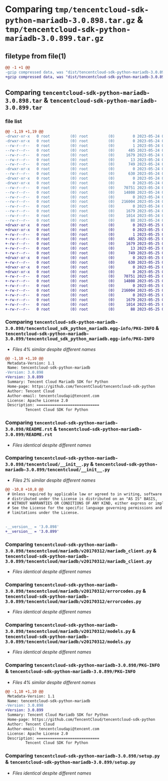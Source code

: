 # Comparing `tmp/tencentcloud-sdk-python-mariadb-3.0.898.tar.gz` & `tmp/tencentcloud-sdk-python-mariadb-3.0.899.tar.gz`

## filetype from file(1)

```diff
@@ -1 +1 @@
-gzip compressed data, was "dist/tencentcloud-sdk-python-mariadb-3.0.898.tar", last modified: Wed May 24 02:01:09 2023, max compression
+gzip compressed data, was "dist/tencentcloud-sdk-python-mariadb-3.0.899.tar", last modified: Thu May 25 00:30:59 2023, max compression
```

## Comparing `tencentcloud-sdk-python-mariadb-3.0.898.tar` & `tencentcloud-sdk-python-mariadb-3.0.899.tar`

### file list

```diff
@@ -1,19 +1,19 @@
-drwxr-xr-x   0 root         (0) root         (0)        0 2023-05-24 02:01:09.000000 tencentcloud-sdk-python-mariadb-3.0.898/
-drwxr-xr-x   0 root         (0) root         (0)        0 2023-05-24 02:01:09.000000 tencentcloud-sdk-python-mariadb-3.0.898/tencentcloud_sdk_python_mariadb.egg-info/
--rw-r--r--   0 root         (0) root         (0)        1 2023-05-24 02:01:09.000000 tencentcloud-sdk-python-mariadb-3.0.898/tencentcloud_sdk_python_mariadb.egg-info/dependency_links.txt
--rw-r--r--   0 root         (0) root         (0)      485 2023-05-24 02:01:09.000000 tencentcloud-sdk-python-mariadb-3.0.898/tencentcloud_sdk_python_mariadb.egg-info/SOURCES.txt
--rw-r--r--   0 root         (0) root         (0)     1679 2023-05-24 02:01:09.000000 tencentcloud-sdk-python-mariadb-3.0.898/tencentcloud_sdk_python_mariadb.egg-info/PKG-INFO
--rw-r--r--   0 root         (0) root         (0)       13 2023-05-24 02:01:09.000000 tencentcloud-sdk-python-mariadb-3.0.898/tencentcloud_sdk_python_mariadb.egg-info/top_level.txt
--rw-r--r--   0 root         (0) root         (0)      749 2023-05-24 02:01:09.000000 tencentcloud-sdk-python-mariadb-3.0.898/README.rst
-drwxr-xr-x   0 root         (0) root         (0)        0 2023-05-24 02:01:09.000000 tencentcloud-sdk-python-mariadb-3.0.898/tencentcloud/
--rw-r--r--   0 root         (0) root         (0)      630 2023-05-24 02:01:09.000000 tencentcloud-sdk-python-mariadb-3.0.898/tencentcloud/__init__.py
-drwxr-xr-x   0 root         (0) root         (0)        0 2023-05-24 02:01:09.000000 tencentcloud-sdk-python-mariadb-3.0.898/tencentcloud/mariadb/
-drwxr-xr-x   0 root         (0) root         (0)        0 2023-05-24 02:01:09.000000 tencentcloud-sdk-python-mariadb-3.0.898/tencentcloud/mariadb/v20170312/
--rw-r--r--   0 root         (0) root         (0)    70751 2023-05-24 02:01:09.000000 tencentcloud-sdk-python-mariadb-3.0.898/tencentcloud/mariadb/v20170312/mariadb_client.py
--rw-r--r--   0 root         (0) root         (0)    14808 2023-05-24 02:01:09.000000 tencentcloud-sdk-python-mariadb-3.0.898/tencentcloud/mariadb/v20170312/errorcodes.py
--rw-r--r--   0 root         (0) root         (0)        0 2023-05-24 02:01:09.000000 tencentcloud-sdk-python-mariadb-3.0.898/tencentcloud/mariadb/v20170312/__init__.py
--rw-r--r--   0 root         (0) root         (0)   216004 2023-05-24 02:01:09.000000 tencentcloud-sdk-python-mariadb-3.0.898/tencentcloud/mariadb/v20170312/models.py
--rw-r--r--   0 root         (0) root         (0)        0 2023-05-24 02:01:09.000000 tencentcloud-sdk-python-mariadb-3.0.898/tencentcloud/mariadb/__init__.py
--rw-r--r--   0 root         (0) root         (0)     1679 2023-05-24 02:01:09.000000 tencentcloud-sdk-python-mariadb-3.0.898/PKG-INFO
--rw-r--r--   0 root         (0) root         (0)     1014 2023-05-24 02:01:09.000000 tencentcloud-sdk-python-mariadb-3.0.898/setup.py
--rw-r--r--   0 root         (0) root         (0)       88 2023-05-24 02:01:09.000000 tencentcloud-sdk-python-mariadb-3.0.898/setup.cfg
+drwxr-xr-x   0 root         (0) root         (0)        0 2023-05-25 00:30:59.000000 tencentcloud-sdk-python-mariadb-3.0.899/
+drwxr-xr-x   0 root         (0) root         (0)        0 2023-05-25 00:30:59.000000 tencentcloud-sdk-python-mariadb-3.0.899/tencentcloud_sdk_python_mariadb.egg-info/
+-rw-r--r--   0 root         (0) root         (0)        1 2023-05-25 00:30:59.000000 tencentcloud-sdk-python-mariadb-3.0.899/tencentcloud_sdk_python_mariadb.egg-info/dependency_links.txt
+-rw-r--r--   0 root         (0) root         (0)      485 2023-05-25 00:30:59.000000 tencentcloud-sdk-python-mariadb-3.0.899/tencentcloud_sdk_python_mariadb.egg-info/SOURCES.txt
+-rw-r--r--   0 root         (0) root         (0)     1679 2023-05-25 00:30:59.000000 tencentcloud-sdk-python-mariadb-3.0.899/tencentcloud_sdk_python_mariadb.egg-info/PKG-INFO
+-rw-r--r--   0 root         (0) root         (0)       13 2023-05-25 00:30:59.000000 tencentcloud-sdk-python-mariadb-3.0.899/tencentcloud_sdk_python_mariadb.egg-info/top_level.txt
+-rw-r--r--   0 root         (0) root         (0)      749 2023-05-25 00:30:59.000000 tencentcloud-sdk-python-mariadb-3.0.899/README.rst
+drwxr-xr-x   0 root         (0) root         (0)        0 2023-05-25 00:30:59.000000 tencentcloud-sdk-python-mariadb-3.0.899/tencentcloud/
+-rw-r--r--   0 root         (0) root         (0)      630 2023-05-25 00:30:59.000000 tencentcloud-sdk-python-mariadb-3.0.899/tencentcloud/__init__.py
+drwxr-xr-x   0 root         (0) root         (0)        0 2023-05-25 00:30:59.000000 tencentcloud-sdk-python-mariadb-3.0.899/tencentcloud/mariadb/
+drwxr-xr-x   0 root         (0) root         (0)        0 2023-05-25 00:30:59.000000 tencentcloud-sdk-python-mariadb-3.0.899/tencentcloud/mariadb/v20170312/
+-rw-r--r--   0 root         (0) root         (0)    70751 2023-05-25 00:30:59.000000 tencentcloud-sdk-python-mariadb-3.0.899/tencentcloud/mariadb/v20170312/mariadb_client.py
+-rw-r--r--   0 root         (0) root         (0)    14808 2023-05-25 00:30:59.000000 tencentcloud-sdk-python-mariadb-3.0.899/tencentcloud/mariadb/v20170312/errorcodes.py
+-rw-r--r--   0 root         (0) root         (0)        0 2023-05-25 00:30:59.000000 tencentcloud-sdk-python-mariadb-3.0.899/tencentcloud/mariadb/v20170312/__init__.py
+-rw-r--r--   0 root         (0) root         (0)   216004 2023-05-25 00:30:59.000000 tencentcloud-sdk-python-mariadb-3.0.899/tencentcloud/mariadb/v20170312/models.py
+-rw-r--r--   0 root         (0) root         (0)        0 2023-05-25 00:30:59.000000 tencentcloud-sdk-python-mariadb-3.0.899/tencentcloud/mariadb/__init__.py
+-rw-r--r--   0 root         (0) root         (0)     1679 2023-05-25 00:30:59.000000 tencentcloud-sdk-python-mariadb-3.0.899/PKG-INFO
+-rw-r--r--   0 root         (0) root         (0)     1014 2023-05-25 00:30:59.000000 tencentcloud-sdk-python-mariadb-3.0.899/setup.py
+-rw-r--r--   0 root         (0) root         (0)       88 2023-05-25 00:30:59.000000 tencentcloud-sdk-python-mariadb-3.0.899/setup.cfg
```

### Comparing `tencentcloud-sdk-python-mariadb-3.0.898/tencentcloud_sdk_python_mariadb.egg-info/PKG-INFO` & `tencentcloud-sdk-python-mariadb-3.0.899/tencentcloud_sdk_python_mariadb.egg-info/PKG-INFO`

 * *Files 4% similar despite different names*

```diff
@@ -1,10 +1,10 @@
 Metadata-Version: 1.1
 Name: tencentcloud-sdk-python-mariadb
-Version: 3.0.898
+Version: 3.0.899
 Summary: Tencent Cloud Mariadb SDK for Python
 Home-page: https://github.com/TencentCloud/tencentcloud-sdk-python
 Author: Tencent Cloud
 Author-email: tencentcloudapi@tencent.com
 License: Apache License 2.0
 Description: ============================
         Tencent Cloud SDK for Python
```

### Comparing `tencentcloud-sdk-python-mariadb-3.0.898/README.rst` & `tencentcloud-sdk-python-mariadb-3.0.899/README.rst`

 * *Files identical despite different names*

### Comparing `tencentcloud-sdk-python-mariadb-3.0.898/tencentcloud/__init__.py` & `tencentcloud-sdk-python-mariadb-3.0.899/tencentcloud/__init__.py`

 * *Files 2% similar despite different names*

```diff
@@ -10,8 +10,8 @@
 # Unless required by applicable law or agreed to in writing, software
 # distributed under the License is distributed on an "AS IS" BASIS,
 # WITHOUT WARRANTIES OR CONDITIONS OF ANY KIND, either express or implied.
 # See the License for the specific language governing permissions and
 # limitations under the License.
 
 
-__version__ = '3.0.898'
+__version__ = '3.0.899'
```

### Comparing `tencentcloud-sdk-python-mariadb-3.0.898/tencentcloud/mariadb/v20170312/mariadb_client.py` & `tencentcloud-sdk-python-mariadb-3.0.899/tencentcloud/mariadb/v20170312/mariadb_client.py`

 * *Files identical despite different names*

### Comparing `tencentcloud-sdk-python-mariadb-3.0.898/tencentcloud/mariadb/v20170312/errorcodes.py` & `tencentcloud-sdk-python-mariadb-3.0.899/tencentcloud/mariadb/v20170312/errorcodes.py`

 * *Files identical despite different names*

### Comparing `tencentcloud-sdk-python-mariadb-3.0.898/tencentcloud/mariadb/v20170312/models.py` & `tencentcloud-sdk-python-mariadb-3.0.899/tencentcloud/mariadb/v20170312/models.py`

 * *Files identical despite different names*

### Comparing `tencentcloud-sdk-python-mariadb-3.0.898/PKG-INFO` & `tencentcloud-sdk-python-mariadb-3.0.899/PKG-INFO`

 * *Files 4% similar despite different names*

```diff
@@ -1,10 +1,10 @@
 Metadata-Version: 1.1
 Name: tencentcloud-sdk-python-mariadb
-Version: 3.0.898
+Version: 3.0.899
 Summary: Tencent Cloud Mariadb SDK for Python
 Home-page: https://github.com/TencentCloud/tencentcloud-sdk-python
 Author: Tencent Cloud
 Author-email: tencentcloudapi@tencent.com
 License: Apache License 2.0
 Description: ============================
         Tencent Cloud SDK for Python
```

### Comparing `tencentcloud-sdk-python-mariadb-3.0.898/setup.py` & `tencentcloud-sdk-python-mariadb-3.0.899/setup.py`

 * *Files identical despite different names*


